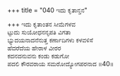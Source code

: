 +++
title = "040 ಇದು ಕೃತಾನ್ತನ"

+++
ಇದು ಕೃತಾಂತನ ಸೀಮೆಗಳವ  
ಟ್ಟುದು ಸುಯೋಧನನೃಪತಿ ವಿಗತಾ  
ಭ್ಯುದಯನಾದನೆನುತ್ತ ಕರ್ಣಾದಿಗಳು ಕಳವಳಿಸೆ  
ಹೆದರೆದೆಯ ಹೇರಾಳ ವೀರರ  
ಕದನದನುವನು ಕಂಡು ಕಡುಗೋ  
ಪದಲಿ ಕೌರವರಾಯ ಸಮರೋದ್ಯೋಗಪರನಾದ    ॥40॥